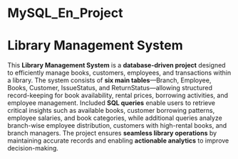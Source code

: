 # MySQL_En_Project

# Library Management System

This **Library Management System** is a **database-driven project** designed to efficiently manage books, customers, employees, and transactions within a library. The system consists of **six main tables**—Branch, Employee, Books, Customer, IssueStatus, and ReturnStatus—allowing structured record-keeping for book availability, rental prices, borrowing activities, and employee management. Included **SQL queries** enable users to retrieve critical insights such as available books, customer borrowing patterns, employee salaries, and book categories, while additional queries analyze branch-wise employee distribution, customers with high-rental books, and branch managers. The project ensures **seamless library operations** by maintaining accurate records and enabling **actionable analytics** to improve decision-making.  
